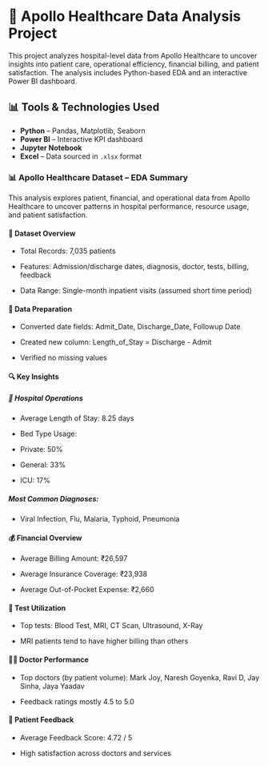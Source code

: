 # 🏥 Apollo Healthcare Data Analysis Project

This project analyzes hospital-level data from Apollo Healthcare to uncover insights into patient care, operational efficiency, financial billing, and patient satisfaction. The analysis includes Python-based EDA and an interactive Power BI dashboard.

## 📊 Tools & Technologies Used

- **Python** – Pandas, Matplotlib, Seaborn
- **Power BI** – Interactive KPI dashboard
- **Jupyter Notebook**
- **Excel** – Data sourced in `.xlsx` format

### 📊 Apollo Healthcare Dataset – EDA Summary
This analysis explores patient, financial, and operational data from Apollo Healthcare to uncover patterns in hospital performance, resource usage, and patient satisfaction.

#### 📁 Dataset Overview
- Total Records: 7,035 patients

- Features: Admission/discharge dates, diagnosis, doctor, tests, billing, feedback

- Data Range: Single-month inpatient visits (assumed short time period)

#### 🧼 Data Preparation
- Converted date fields: Admit_Date, Discharge_Date, Followup Date

- Created new column: Length_of_Stay = Discharge - Admit

- Verified no missing values

#### 🔍 Key Insights
##### 🏥 Hospital Operations
- Average Length of Stay: 8.25 days

- Bed Type Usage:

- Private: 50%

- General: 33%

- ICU: 17%

##### Most Common Diagnoses:

- Viral Infection, Flu, Malaria, Typhoid, Pneumonia

#### 💰 Financial Overview
- Average Billing Amount: ₹26,597

- Average Insurance Coverage: ₹23,938

- Average Out-of-Pocket Expense: ₹2,660

#### 🧪 Test Utilization
- Top tests: Blood Test, MRI, CT Scan, Ultrasound, X-Ray

- MRI patients tend to have higher billing than others

#### 👨‍⚕️ Doctor Performance
- Top doctors (by patient volume): Mark Joy, Naresh Goyenka, Ravi D, Jay Sinha, Jaya Yaadav

- Feedback ratings mostly 4.5 to 5.0

#### 💬 Patient Feedback
- Average Feedback Score: 4.72 / 5

- High satisfaction across doctors and services

